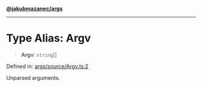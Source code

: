 [**@jakubmazanec/args**](../README.md)

---

# Type Alias: Argv

> **Argv**: `string`[]

Defined in:
[args/source/Argv.ts:2](https://github.com/jakubmazanec/tools/blob/90a5050fae768000bb00b2044438762c3c8c0f98/packages/args/source/Argv.ts#L2)

Unparsed arguments.
